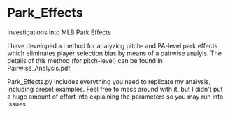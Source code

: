 # Park_Effects
Investigations into MLB Park Effects

I have developed a method for analyzing pitch- and PA-level park effects which eliminates player selection bias by means of a pairwise analyis. The details of this method (for pitch-level) can be found in Pairwise_Analysis.pdf.

Park_Effects.py includes everything you need to replicate my analysis, including preset examples. Feel free to mess around with it, but I didn't put a huge amount of effort into explaining the parameters so you may run into issues.
